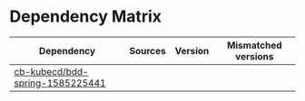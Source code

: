 # Dependency Matrix

Dependency | Sources | Version | Mismatched versions
---------- | ------- | ------- | -------------------
[cb-kubecd/bdd-spring-1585225441](https://github.com/cb-kubecd/bdd-spring-1585225441.git) |  | []() | 

